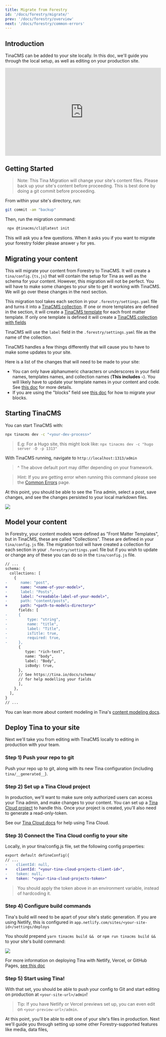 ```yaml
---
title: Migrate from Forestry
id: '/docs/forestry/migrate/'
prev: '/docs/forestry/overview'
next: '/docs/forestry/common-errors'
---
```


## Introduction

TinaCMS can be added to your site locally. In this doc, we'll guide you through the local setup, as well as editing on your production site.

<div style="position:relative;padding-top:56.25%;">
  <iframe width="560" frameborder="0" allowfullscreen
      style="position:absolute;top:0;left:0;width:100%;height:100%;" src="https://www.youtube.com/embed/OHY8PyeLK1g" title="Migrating from TinaCMS to Forestry" allow="accelerometer; autoplay; clipboard-write; encrypted-media; gyroscope; picture-in-picture; web-share">
  </iframe>
</div>

## Getting Started

> Note: This Tina Migration will change your site's content files. Please back up your site's content before proceeding. This is best done by doing a git commit before proceeding.

From within your site's directory, run:

```bash
git commit -am "backup"
```

Then, run the migration command:

```bash
 npx @tinacms/cli@latest init
```

This will ask you a few questions. When it asks you if you want to migrate your forestry folder please answer `y` for yes.

## Migrating your content

This will migrate your content from Forestry to TinaCMS. It will create a `tina/config.{ts,js}` that will contain the setup for Tina as well as the schema for your content. However, this migration will not be perfect. You will have to make some changes to your site to get it working with TinaCMS. We will go over these changes in the next section.

This migration tool takes each section in your `.forestry/settings.yaml` file and turns it into a [TinaCMS collection](http://localhost:3000/docs/schema/#defining-collections). If one or more templates are defined in the section, it will create a [TinaCMS template](docs/reference/templates/) for each front matter template. If only one template is defined it will create a [TinaCMS collection with fields](/docs/reference/collections/#basic-example)

TinaCMS will use the `label` field in the `.forestry/settings.yaml` file as the name of the collection.

TinaCMS handles a few things differently that will cause you to have to make some updates to your site.

Here is a list of the changes that will need to be made to your site:

- You can only have alphanumeric characters or underscores in your field names, templates names, and collection names (**This includes `-`**). You will likely have to update your template names in your content and code. See [this doc](/docs/forestry/common-errors/#migrating-fields-with-non-alphanumeric-characters) for more details.
- If you are using the "blocks" field see [this doc](/docs/forestry/common-errors/#migrating-blocks) for how to migrate your blocks.

## Starting TinaCMS

You can start TinaCMS with:

```bash
npx tinacms dev -c "<your-dev-process>"
```

> E.g: For a Hugo site, this might look like: `npx tinacms dev -c "hugo server -D -p 1313"`

With TinaCMS running, navigate to `http://localhost:1313/admin`

> ^ The above default port may differ depending on your framework.

> Hint: If you are getting error when running this command please see the [Common Errors](/docs/forestry/common-errors) page.

At this point, you should be able to see the Tina admin, select a post, save changes, and see the changes persisted to your local markdown files.

![](/img/hugo-tina-admin-screenshot.png)

## Model your content

In Forestry, your content models were defined as "Front Matter Templates", but in TinaCMS, these are called "Collections". These are defined in your `tina/config.js` file. The migration tool will have created a collection for each section in your `.forestry/settings.yaml` file but if you wish to update or change any of these you can do so in the `tina/config.js` file.

```diff
// ...
schema: {
  collections: [
    {
-      name: "post",
+      name: "<name-of-your-model>",
-      label: "Posts",
+      label: "<readable-label-of-your-model>",
-      path: "content/posts",
+      path: "<path-to-models-directory>"
      fields: [
-     {
-         type: "string",
-         name: "title",
-         label: "Title",
-         isTitle: true,
-         required: true,
-     },
      {
         type: "rich-text",
         name: "body",
         label: "Body",
         isBody: true,
      },
      // See https://tina.io/docs/schema/
      // for help modelling your fields
      ],
    },
  ],
}
// ...
```

You can lean more about content modeling in Tina's [content modeling docs](https://tina.io/docs/schema/).

## Deploy Tina to your site

Next we'll take you from editing with TinaCMS locally to editing in production with your team.

### Step 1) Push your repo to git

Push your repo up to git, along with its new Tina configuration (including `tina/__generated__`).

### Step 2) Set up a Tina Cloud project

In production, we'll want to make sure only authorized users can access your Tina admin, and make changes to your content. You can set up a [Tina Cloud project](https://app.tina.io/) to handle this.
Once your project is created, you'll also need to generate a read-only-token.

See our [Tina Cloud docs](https://tina.io/docs/tina-cloud/) for help using Tina Cloud.

### Step 3) Connect the Tina Cloud config to your site

Locally, in your tina/config.js file, set the following config properties:

```diff
export default defineConfig({
// ...
-    clientId: null,
+    clientId: "<your-tina-cloud-projects-client-id>",
-    token: null,
+    token: "<your-tina-cloud-projects-token>"
```

> You should apply the token above in an environment variable, instead of hardcoding it.

### Step 4) Configure build commands

Tina's build will need to be apart of your site's static generation.
If you are using Netlify, this is configured in `app.netlify.com/sites/<your-site-id>/settings/deploys`

You should prepend `yarn tinacms build && ` or `npm run tinacms build && ` to your site's build command:

![](https://res.cloudinary.com/forestry-demo/image/upload/v1670337650/tina-io/docs/forestry-migration/Screen_Shot_2022-12-06_at_10.38.10_AM.png)

For more information on deploying Tina with Netlify, Vercel, or GitHub Pages, [see this doc](/docs/tina-cloud/connecting-site/#deploying-your-site-with-the-tinacms-admin)

### Step 5) Start using Tina!

With that set, you should be able to push your config to Git and start editing on production at `<your-site-url>/admin`!

> Tip: If you have Netlify or Vercel previews set up, you can even edit on `<your-preview-url>/admin`.

At this point, you'll be able to edit one of your site's files in production. Next we'll guide you through setting up some other Forestry-supported features like media, data files,

